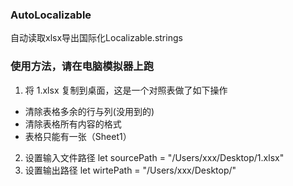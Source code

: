 ### AutoLocalizable
自动读取xlsx导出国际化Localizable.strings

### 使用方法，请在电脑模拟器上跑
1. 将 1.xlsx 复制到桌面，这是一个对照表做了如下操作
  * 清除表格多余的行与列(没用到的)
  * 清除表格所有内容的格式
  * 表格只能有一张（Sheet1）
2. 设置输入文件路径
let sourcePath = "/Users/xxx/Desktop/1.xlsx"
3. 设置输出路径
let wirtePath = "/Users/xxx/Desktop/"

